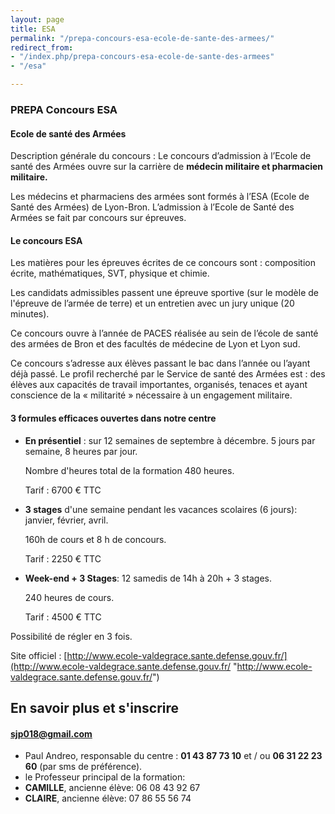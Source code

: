 ```yaml
---
layout: page
title: ESA
permalink: "/prepa-concours-esa-ecole-de-sante-des-armees/"
redirect_from:
- "/index.php/prepa-concours-esa-ecole-de-sante-des-armees"
- "/esa"

---
```

### PREPA Concours ESA

#### Ecole de santé des Armées

Description générale du concours : Le concours d’admission à l’Ecole de santé des Armées ouvre sur la carrière de **médecin militaire et pharmacien militaire.**

Les médecins et pharmaciens des armées sont formés à l’ESA (Ecole de Santé des Armées) de Lyon-Bron. L’admission à l’Ecole de Santé des Armées se fait par concours sur épreuves.

#### Le concours ESA

Les matières pour les épreuves écrites de ce concours sont : composition écrite, mathématiques, SVT, physique et chimie.

Les candidats admissibles passent une épreuve sportive (sur le modèle de l'épreuve de l’armée de terre) et un entretien avec un jury unique (20 minutes).

Ce concours ouvre à l’année de PACES réalisée au sein de l’école de santé des armées de Bron et des facultés de médecine de Lyon et Lyon sud.

Ce concours s’adresse aux élèves passant le bac dans l’année ou l’ayant déjà passé. Le profil recherché par le Service de santé des Armées est : des élèves aux capacités de travail importantes, organisés, tenaces et ayant conscience de la « militarité » nécessaire à un engagement militaire.

#### 3 formules efficaces ouvertes dans notre centre

* **En présentiel** : sur 12 semaines de septembre à décembre. 5 jours par semaine, 8 heures par jour. 

  Nombre d'heures total de la formation 480 heures. 

  Tarif : 6700 € TTC


* **3 stages** d'une semaine pendant les vacances scolaires (6 jours): janvier, février, avril. 

  160h  de cours et 8 h de concours. 

  Tarif : 2250 € TTC


* **Week-end + 3 Stages**: 12 samedis de 14h à 20h + 3 stages. 

  240 heures de cours. 

  Tarif : 4500 € TTC

Possibilité de régler en 3 fois. 

Site officiel : [http://www.ecole-valdegrace.sante.defense.gouv.fr/](http://www.ecole-valdegrace.sante.defense.gouv.fr/ "http://www.ecole-valdegrace.sante.defense.gouv.fr/")

## En savoir plus et s'inscrire

#### sjp018@gmail.com

* Paul Andreo, responsable du centre : **01 43 87 73 10** et / ou  **06 31 22 23 60** (par sms de préférence).
* le Professeur principal de la formation:
* **CAMILLE**, ancienne élève: 06 08 43 92 67
* **CLAIRE**, ancienne élève: 07 86 55 56 74